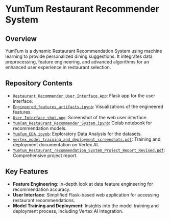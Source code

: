 # YumTum Restaurant Recommender System

## Overview
YumTum is a dynamic Restaurant Recommendation System using machine learning to provide personalized dining suggestions. It integrates data preprocessing, feature engineering, and advanced algorithms for an enhanced user experience in restaurant selection.

## Repository Contents
- [`Restaurant_Recommender_User_Interface_App`](https://github.com/joash-muganda/YumTum_Restaurant_Recommennder/tree/master/Restaurant_Recommender_User_Interface_App): Flask app for the user interface.
- [`Engineered_features_artifacts.ipynb`](https://github.com/joash-muganda/YumTum_Restaurant_Recommennder/blob/master/Engineered_features_artifacts.ipynb): Visualizations of the engineered features.
- [`User_Interface_shot.png`](https://github.com/joash-muganda/YumTum_Restaurant_Recommennder/blob/master/User_Interface_shot.png): Screenshot of the web user interface.
- [`YumTam_Restaurant_Recommender_System.ipynb`](https://github.com/joash-muganda/YumTum_Restaurant_Recommennder/blob/master/YumTam_Restaurant_Recommender_System.ipynb): Colab notebook for recommendation models.
- [`YumTum_EDA.ipynb`](https://github.com/joash-muganda/YumTum_Restaurant_Recommennder/blob/master/YumTum_EDA.ipynb): Exploratory Data Analysis for the datasets.
- [`vertex_model_training_and_deployment_screenshots.pdf`](https://github.com/joash-muganda/YumTum_Restaurant_Recommennder/blob/master/vertex_model_training_and_deploymet_screenshots.pdf): Training and deployment documentation on Vertex AI.
- [`YumTum_Restaurant_recommendation_System_Project_Report_Revised.pdf`](https://github.com/joash-muganda/YumTum_Restaurant_Recommennder/blob/master/YumTum_Restaurant_recommendation_System_Project_Report_Revised.pdf): Comprehensive project report.

## Key Features
- **Feature Engineering**: In-depth look at data feature engineering for recommendation accuracy.
- **User Interface**: Simplified Flask-based web application for accessing restaurant recommendations.
- **Model Training and Deployment**: Insights into the model training and deployment process, including Vertex AI integration.
